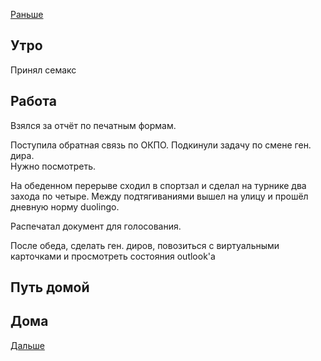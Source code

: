 [Раньше](2020.06.22.md)  
## Утро
Принял семакс
## Работа
Взялся за отчёт по печатным формам.

Поступила обратная связь по ОКПО. Подкинули задачу по смене ген. дира.  
Нужно посмотреть.

На обеденном перерыве сходил в спортзал и сделал на турнике два захода по четыре.
Между подтягиваниями вышел на улицу и прошёл дневную норму duolingo.

Распечатал документ для голосования.

После обеда, сделать ген. диров, повозиться с виртуальными карточками и просмотреть состояния outlook'а
## Путь домой
## Дома
[Дальше](2020.06.24.md)